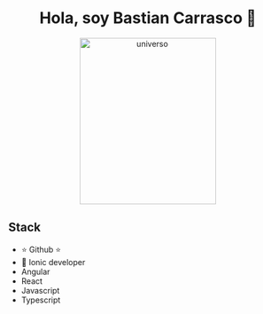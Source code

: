 <div align="center">
<h1 align="center">Hola, soy <a>Bastian Carrasco</a> 👋</h1>
<img src="https://images.pexels.com/photos/956999/milky-way-starry-sky-night-sky-star-956999.jpeg?auto=compress&cs=tinysrgb&w=1260&h=750&dpr=1" width="70%" height="300" alt="universo">
</div>



## Stack
- ⭐ Github ⭐ 
- 📲 Ionic developer
- Angular
- React
- Javascript
- Typescript

